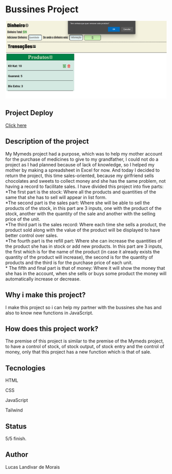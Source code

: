 <h1>Bussines Project</h1>
  <img src="img/Captura de Tela (120).png">

<h2>Project Deploy</h2>
 <a href="https://bussines-project-b27l00gvr-lucaslandivar.vercel.app" target="_blank">Click here</a>
  
<h2>Description of the project</h2>
<p>My Mymeds project had a purpose, which was to help my mother account for the purchase of medicines to give to my grandfather, I could not do a project as I had planned because of lack of knowledge, so I helped my mother by making a spreadsheet in Excel for now. And today I decided to return the project, this time sales-oriented, because my girlfriend sells chocolates and sweets to collect money and she has the same problem, not having a record to facilitate sales.
I have divided this project into five parts:
*The first part is the stock: Where all the products and quantities of the same that she has to sell will appear in list form.<br>
*The second part is the sales part: Where she will be able to sell the products of the stock, in this part are 3 inputs, one with the product of the stock, another with the quantity of the sale and another with the selling price of the unit.<br>
*The third part is the sales record: Where each time she sells a product, the product sold along with the value of the product will be displayed to have better control over sales.<br>
*The fourth part is the refill part: Where she can increase the quantities of the product she has in stock or add new products. In this part are 3 inputs, the first which is for the name of the product (in case it already exists the quantity of the product will increase), the second is for the quantity of products and the third is for the purchase price of each unit.<br>
* The fifth and final part is that of money: Where it will show the money that she has in the account, when she sells or buys some product the money will automatically increase or decrease.</p> 

<h2>Why i make this project?</h2>
<p>I make this project so i can help my partner with the bussines she has and also to know new functions in JavaScript.</p>

<h2>How does this project work?</h2>
<P>The premise of this project is similar to the premise of the Mymeds project, to have a control of stock, of stock output, of stock entry and the control of money, only that this project has a new function which is that of sale.</p>

<h2>Tecnologies</h2>
<p>HTML</p>
<p>CSS</p>
<p>JavaScript</p>
<p>Tailwind</p>

<h2>Status</h2>
<p>5/5 finish.</p>

<h2>Author</h2>
<p>Lucas Landivar de Morais</p>
